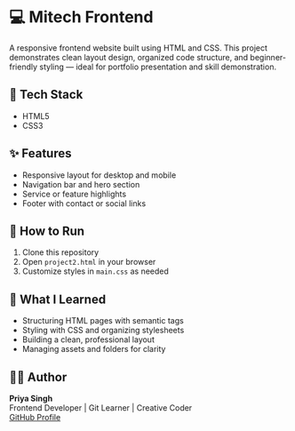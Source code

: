 # 💻 Mitech Frontend

A responsive frontend website built using HTML and CSS. This project demonstrates clean layout design, organized code structure, and beginner-friendly styling — ideal for portfolio presentation and skill demonstration.

## 🔧 Tech Stack
- HTML5
- CSS3

## ✨ Features
- Responsive layout for desktop and mobile
- Navigation bar and hero section
- Service or feature highlights
- Footer with contact or social links

## 🚀 How to Run
1. Clone this repository  
2. Open `project2.html` in your browser  
3. Customize styles in `main.css` as needed

## 🧠 What I Learned
- Structuring HTML pages with semantic tags
- Styling with CSS and organizing stylesheets
- Building a clean, professional layout
- Managing assets and folders for clarity


## 🙋‍♀️ Author
**Priya Singh**  
Frontend Developer | Git Learner | Creative Coder  
[GitHub Profile](https://github.com/Priya5526-coder)
